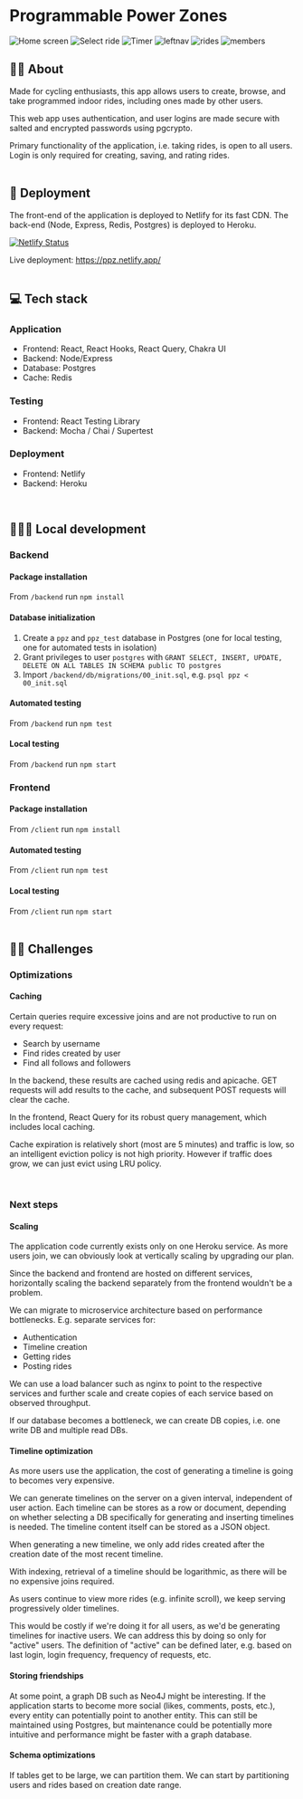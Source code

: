 # Programmable Power Zones
![Home screen](https://raw.githubusercontent.com/eric-do/ProgrammablePZ/master/.github/images/image1.png) ![Select ride](https://raw.githubusercontent.com/eric-do/ProgrammablePZ/master/.github/images/image3.png) ![Timer](https://raw.githubusercontent.com/eric-do/ProgrammablePZ/master/.github/images/image2.png) ![leftnav](https://raw.githubusercontent.com/eric-do/ProgrammablePZ/master/.github/images/leftnav.png) ![rides](https://raw.githubusercontent.com/eric-do/ProgrammablePZ/master/.github/images/rides.png) ![members](https://raw.githubusercontent.com/eric-do/ProgrammablePZ/master/.github/images/members.png)

## 🚴‍♂️ About
Made for cycling enthusiasts, this app allows users to create, browse, and take programmed indoor rides, including ones made by other users.

This web app uses authentication, and user logins are made secure with salted and encrypted passwords using pgcrypto.

Primary functionality of the application, i.e. taking rides, is open to all users. Login is only required for creating, saving, and rating rides.
</br></br>

## 🚀  Deployment

The front-end of the application is deployed to Netlify for its fast CDN. The back-end (Node, Express, Redis, Postgres) is deployed to Heroku.

[![Netlify Status](https://api.netlify.com/api/v1/badges/057160b9-be9b-4559-9341-ce3bc74b77ab/deploy-status)](https://app.netlify.com/sites/ppz/deploys)

Live deployment: https://ppz.netlify.app/
</br></br>

## 💻 Tech stack
### Application
- Frontend: React, React Hooks, React Query, Chakra UI
- Backend: Node/Express
- Database: Postgres
- Cache: Redis

### Testing
- Frontend: React Testing Library
- Backend: Mocha / Chai / Supertest

### Deployment
- Frontend: Netlify
- Backend: Heroku

<br/>

## 👨🏻‍💻 Local development
### Backend
#### Package installation
From `/backend` run `npm install`
#### Database initialization
1. Create a `ppz` and `ppz_test` database in Postgres (one for local testing, one for automated tests in isolation)
2. Grant privileges to user `postgres` with `GRANT SELECT, INSERT, UPDATE, DELETE ON ALL TABLES IN SCHEMA public TO postgres`
3. Import `/backend/db/migrations/00_init.sql`, e.g. `psql ppz < 00_init.sql`

#### Automated testing
From `/backend` run `npm test`

#### Local testing
From `/backend` run `npm start`

### Frontend
#### Package installation
From `/client` run `npm install`
#### Automated testing
From `/client` run `npm test`

#### Local testing
From `/client` run `npm start`
<br/><br/>
## 🕵🏻 Challenges
### Optimizations
#### Caching
Certain queries require excessive joins and are not productive to run on every request:
- Search by username
- Find rides created by user
- Find all follows and followers


In the backend, these results are cached using redis and apicache. GET requests will add results to the cache, and subsequent POST requests will clear the cache.

In the frontend, React Query for its robust query management, which includes local caching.

Cache expiration is relatively short (most are 5 minutes) and traffic is low, so an intelligent eviction policy is not high priority. However if traffic does grow, we can just evict using LRU policy.

<br/>

### Next steps
#### Scaling
The application code currently exists only on one Heroku service. As more users join, we can obviously look at vertically scaling by upgrading our plan.

Since the backend and frontend are hosted on different services, horizontally scaling the backend separately from the frontend wouldn't be a problem.

We can migrate to microservice architecture based on performance bottlenecks. E.g. separate services for:
- Authentication
- Timeline creation
- Getting rides
- Posting rides

We can use a load balancer such as nginx to point to the respective services and further scale and create copies of each service based on observed throughput.

If our database becomes a bottleneck, we can create DB copies, i.e. one write DB and multiple read DBs.
<br/>
#### Timeline optimization
As more users use the application, the cost of generating a timeline is going to becomes very expensive.

We can generate timelines on the server on a given interval, independent of user action. Each timeline can be stores as a row or document, depending on whether selecting a DB specifically for generating and inserting timelines is needed. The timeline content itself can be stored as a JSON object.

When generating a new timeline, we only add rides created after the creation date of the most recent timeline.

With indexing, retrieval of a timeline should be logarithmic, as there will be no expensive joins required.

As users continue to view more rides (e.g. infinite scroll), we keep serving progressively older timelines.

This would be costly if we're doing it for all users, as we'd be generating timelines for inactive users. We can address this by doing so only for "active" users. The definition of "active" can be defined later, e.g. based on last login, login frequency, frequency of requests, etc.
<br/>
#### Storing friendships
At some point, a graph DB such as Neo4J might be interesting. If the application starts to become more social (likes, comments, posts, etc.), every entity can potentially point to another entity. This can still be maintained using Postgres, but maintenance could be potentially more intuitive and performance might be faster with a graph database.
<br/>
#### Schema optimizations
If tables get to be large, we can partition them. We can start by partitioning users and rides based on creation date range.
<br/><br/>
